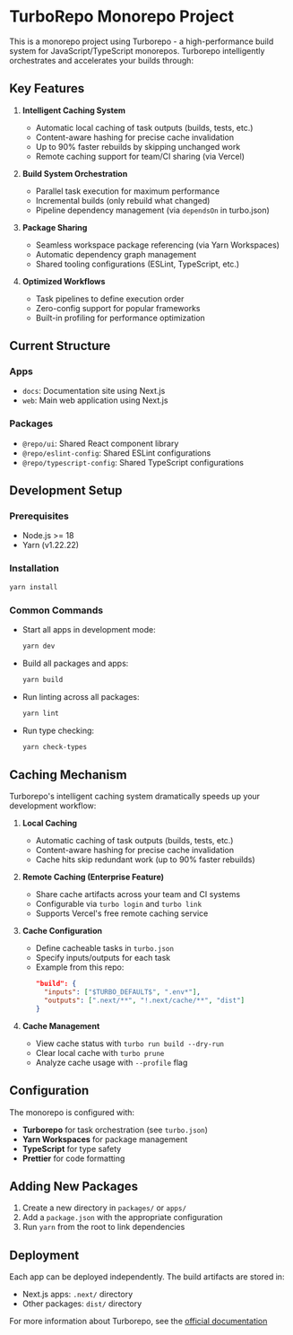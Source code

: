 # TurboRepo Monorepo Project

This is a monorepo project using Turborepo - a high-performance build system for JavaScript/TypeScript monorepos. Turborepo intelligently orchestrates and accelerates your builds through:

## Key Features

1. **Intelligent Caching System**
   - Automatic local caching of task outputs (builds, tests, etc.)
   - Content-aware hashing for precise cache invalidation
   - Up to 90% faster rebuilds by skipping unchanged work
   - Remote caching support for team/CI sharing (via Vercel)

2. **Build System Orchestration**
   - Parallel task execution for maximum performance
   - Incremental builds (only rebuild what changed)
   - Pipeline dependency management (via `dependsOn` in turbo.json)

3. **Package Sharing**
   - Seamless workspace package referencing (via Yarn Workspaces)
   - Automatic dependency graph management
   - Shared tooling configurations (ESLint, TypeScript, etc.)

4. **Optimized Workflows**
   - Task pipelines to define execution order
   - Zero-config support for popular frameworks
   - Built-in profiling for performance optimization

## Current Structure

### Apps
- `docs`: Documentation site using Next.js
- `web`: Main web application using Next.js

### Packages
- `@repo/ui`: Shared React component library
- `@repo/eslint-config`: Shared ESLint configurations
- `@repo/typescript-config`: Shared TypeScript configurations

## Development Setup

### Prerequisites
- Node.js >= 18
- Yarn (v1.22.22)

### Installation
```bash
yarn install
```

### Common Commands

- Start all apps in development mode:
  ```bash
  yarn dev
  ```

- Build all packages and apps:
  ```bash
  yarn build
  ```

- Run linting across all packages:
  ```bash
  yarn lint
  ```

- Run type checking:
  ```bash
  yarn check-types
  ```

## Caching Mechanism

Turborepo's intelligent caching system dramatically speeds up your development workflow:

1. **Local Caching**
   - Automatic caching of task outputs (builds, tests, etc.)
   - Content-aware hashing for precise cache invalidation
   - Cache hits skip redundant work (up to 90% faster rebuilds)

2. **Remote Caching (Enterprise Feature)**
   - Share cache artifacts across your team and CI systems
   - Configurable via `turbo login` and `turbo link`
   - Supports Vercel's free remote caching service

3. **Cache Configuration**
   - Define cacheable tasks in `turbo.json`
   - Specify inputs/outputs for each task
   - Example from this repo:
     ```json
     "build": {
       "inputs": ["$TURBO_DEFAULT$", ".env*"],
       "outputs": [".next/**", "!.next/cache/**", "dist"]
     }
     ```

4. **Cache Management**
   - View cache status with `turbo run build --dry-run`
   - Clear local cache with `turbo prune`
   - Analyze cache usage with `--profile` flag

## Configuration

The monorepo is configured with:

- **Turborepo** for task orchestration (see `turbo.json`)
- **Yarn Workspaces** for package management
- **TypeScript** for type safety
- **Prettier** for code formatting

## Adding New Packages

1. Create a new directory in `packages/` or `apps/`
2. Add a `package.json` with the appropriate configuration
3. Run `yarn` from the root to link dependencies

## Deployment

Each app can be deployed independently. The build artifacts are stored in:
- Next.js apps: `.next/` directory
- Other packages: `dist/` directory

For more information about Turborepo, see the [official documentation](https://turbo.build/repo)

